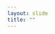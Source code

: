 ```yaml
---
layout: slide
title: ""
---
```


<section data-background-image="assets/images/Slide19.png" data-background-size="90%" data-background-position="center"></section>

